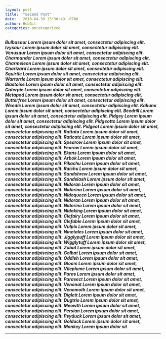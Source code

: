 ```yaml
---
layout: post
title:  "Second Post"
date:   2018-04-30 13:30:49 -0700
author: HubGit
categories: uncategorized
---
```


***Bulbasaur Lorem ipsum dolor sit amet, consectetur adipiscing elit. Ivysaur Lorem ipsum dolor sit amet, consectetur adipiscing elit. Venusaur Lorem ipsum dolor sit amet, consectetur adipiscing elit. Charmander Lorem ipsum dolor sit amet, consectetur adipiscing elit. Charmeleon Lorem ipsum dolor sit amet, consectetur adipiscing elit. Charizard Lorem ipsum dolor sit amet, consectetur adipiscing elit. Squirtle Lorem ipsum dolor sit amet, consectetur adipiscing elit. Wartortle Lorem ipsum dolor sit amet, consectetur adipiscing elit. Blastoise Lorem ipsum dolor sit amet, consectetur adipiscing elit. Caterpie Lorem ipsum dolor sit amet, consectetur adipiscing elit. Metapod Lorem ipsum dolor sit amet, consectetur adipiscing elit. Butterfree Lorem ipsum dolor sit amet, consectetur adipiscing elit. Weedle Lorem ipsum dolor sit amet, consectetur adipiscing elit. Kakuna Lorem ipsum dolor sit amet, consectetur adipiscing elit. Beedrill Lorem ipsum dolor sit amet, consectetur adipiscing elit. Pidgey Lorem ipsum dolor sit amet, consectetur adipiscing elit. Pidgeotto Lorem ipsum dolor sit amet, consectetur adipiscing elit. Pidgeot Lorem ipsum dolor sit amet, consectetur adipiscing elit. Rattata Lorem ipsum dolor sit amet, consectetur adipiscing elit. Raticate Lorem ipsum dolor sit amet, consectetur adipiscing elit. Spearow Lorem ipsum dolor sit amet, consectetur adipiscing elit. Fearow Lorem ipsum dolor sit amet, consectetur adipiscing elit. Ekans Lorem ipsum dolor sit amet, consectetur adipiscing elit. Arbok Lorem ipsum dolor sit amet, consectetur adipiscing elit. Pikachu Lorem ipsum dolor sit amet, consectetur adipiscing elit. Raichu Lorem ipsum dolor sit amet, consectetur adipiscing elit. Sandshrew Lorem ipsum dolor sit amet, consectetur adipiscing elit. Sandslash Lorem ipsum dolor sit amet, consectetur adipiscing elit. Nidoran Lorem ipsum dolor sit amet, consectetur adipiscing elit. Nidorina Lorem ipsum dolor sit amet, consectetur adipiscing elit. Nidoqueen Lorem ipsum dolor sit amet, consectetur adipiscing elit. Nidoran Lorem ipsum dolor sit amet, consectetur adipiscing elit. Nidorino Lorem ipsum dolor sit amet, consectetur adipiscing elit. Nidoking Lorem ipsum dolor sit amet, consectetur adipiscing elit. Clefairy Lorem ipsum dolor sit amet, consectetur adipiscing elit. Clefable Lorem ipsum dolor sit amet, consectetur adipiscing elit. Vulpix Lorem ipsum dolor sit amet, consectetur adipiscing elit. Ninetales Lorem ipsum dolor sit amet, consectetur adipiscing elit. Jigglypuff Lorem ipsum dolor sit amet, consectetur adipiscing elit. Wigglytuff Lorem ipsum dolor sit amet, consectetur adipiscing elit. Zubat Lorem ipsum dolor sit amet, consectetur adipiscing elit. Golbat Lorem ipsum dolor sit amet, consectetur adipiscing elit. Oddish Lorem ipsum dolor sit amet, consectetur adipiscing elit. Gloom Lorem ipsum dolor sit amet, consectetur adipiscing elit. Vileplume Lorem ipsum dolor sit amet, consectetur adipiscing elit. Paras Lorem ipsum dolor sit amet, consectetur adipiscing elit. Parasect Lorem ipsum dolor sit amet, consectetur adipiscing elit. Venonat Lorem ipsum dolor sit amet, consectetur adipiscing elit. Venomoth Lorem ipsum dolor sit amet, consectetur adipiscing elit. Diglett Lorem ipsum dolor sit amet, consectetur adipiscing elit. Dugtrio Lorem ipsum dolor sit amet, consectetur adipiscing elit. Meowth Lorem ipsum dolor sit amet, consectetur adipiscing elit. Persian Lorem ipsum dolor sit amet, consectetur adipiscing elit. Psyduck Lorem ipsum dolor sit amet, consectetur adipiscing elit. Golduck Lorem ipsum dolor sit amet, consectetur adipiscing elit. Mankey Lorem ipsum dolor sit***
____
